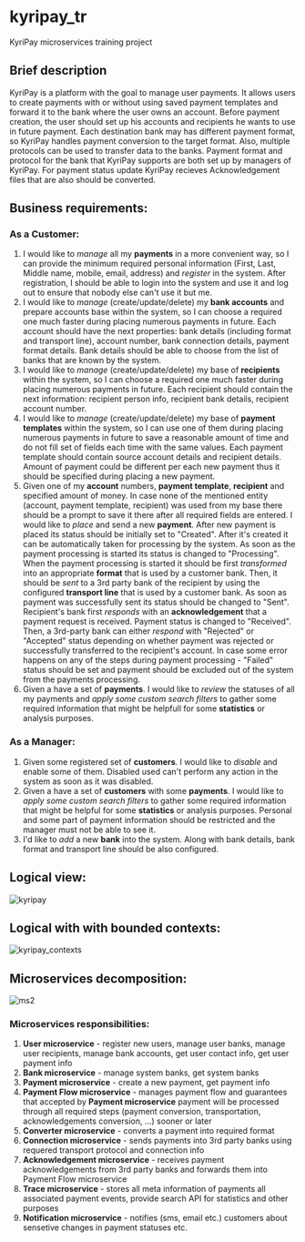 # kyripay_tr
KyriPay microservices training project

## Brief description
KyriPay is a platform with the goal to manage user payments. It allows users to create payments with or without using saved payment templates and forward it to the bank where the user owns an account. Before payment creation, the user should set up his accounts and recipients he wants to use in future payment. Each destination bank may has different payment format, so KyriPay handles payment conversion to the target format. Also, multiple protocols can be used to transfer data to the banks. Payment format and protocol for the bank that KyriPay supports are both set up by managers of KyriPay. For payment status update KyriPay recieves Acknowledgement files that are also should be converted.

## Business requirements:

### As a **Customer**:
1. I would like to _manage_ all my **payments** in a more convenient way, so I can provide the minimum required personal information (First, Last, Middle name, mobile, email, address) and _register_ in the system. After registration, I should be able to login into the system and use it and log out to ensure that nobody else can't use it but me.
2. I would like to _manage_ (create/update/delete) my **bank accounts** and prepare accounts base within the system, so I can choose a required one much faster during placing numerous payments in future. Each account should have the next properties: bank details (including format and transport line), account number, bank connection details, payment format details. Bank details should be able to choose from the list of banks that are known by the system.
3. I would like to _manage_ (create/update/delete) my base of **recipients** within the system, so I can choose a required one much faster during placing numerous payments in future. Each recipient should contain the next information: recipient person info, recipient bank details, recipient account number. 
4. I would like to _manage_ (create/update/delete) my base of **payment templates** within the system, so I can use one of them during placing numerous payments in future to save a reasonable amount of time and do not fill set of fields each time with the same values. Each payment template should contain source account details and recipient details. Amount of payment could be different per each new payment thus it should be specified during placing a new payment.
5. Given one of my **account** numbers, **payment template**, **recipient** and specified amount of money. In case none of the mentioned entity (account, payment template, recipient) was used from my base there should be a prompt to save it there after all required fields are entered.
I would like to _place_ and send a new **payment**. After new payment is placed its status should be initially set to "Created". After it's created it can be automatically taken for processing by the system. As soon as the payment processing is started its status is changed to "Processing". When the payment processing is started it should be first _transformed_ into an appropriate **format** that is used by a customer bank. Then, it should be _sent_ to a 3rd party bank of the recipient by using the configured **transport line** that is used by a customer bank. As soon as payment was successfully sent its status should be changed to "Sent". Recipient's bank first _responds_ with an **acknowledgement** that a payment request is received. Payment status is changed to "Received". Then, a 3rd-party bank can either _respond_ with "Rejected" or "Accepted" status depending on whether payment was rejected or successfully transferred to the recipient's account. In case some error happens on any of the steps during payment processing - "Failed" status should be set and payment should be excluded out of the system from the payments processing.
6. Given a have a set of **payments**. I would like to _review_ the statuses of all my payments and _apply some custom search filters_ to gather some required information that might be helpfull for some **statistics** or analysis purposes.

### As a **Manager**:
1. Given some registered set of **customers**. I would like to _disable_ and enable some of them. Disabled used can't perform any action in the system as soon as it was disabled.
2. Given a have a set of **customers** with some **payments**. I would like to _apply some custom search filters_ to gather some required information that might be helpful for some **statistics** or analysis purposes. Personal and some part of payment information should be restricted and the manager must not be able to see it.
3. I'd like to _add_ a new **bank** into the system. Along with bank details, bank format and transport line should be also configured.

## Logical view:

![kyripay](https://user-images.githubusercontent.com/475392/55720241-082ec880-5a09-11e9-8200-a3b490e132a3.png)

## Logical with with bounded contexts:

![kyripay_contexts](https://user-images.githubusercontent.com/475392/55724825-e9ceca00-5a14-11e9-843a-32e8f44f06c2.png)

## Microservices decomposition:

![ms2](https://user-images.githubusercontent.com/475392/55794873-22cb7500-5acf-11e9-9d1f-72616e7f727d.png)

### Microservices responsibilities:
1. **User microservice** - register new users, manage user banks, manage user recipients, manage bank accounts, get user contact info, get user payment info
2. **Bank microservice** - manage system banks, get system banks
3. **Payment microservice** - create a new payment, get payment info
4. **Payment Flow microservice** - manages payment flow and guarantees that accepted by **Payment microservice** payment will be processed through all required steps (payment conversion, transportation, acknowledgements conversion, ...) sooner or later
5. **Converter microservice** - converts a payment into required format
6. **Connection microservice** - sends payments into 3rd party banks using requered transport protocol and connection info
7. **Acknowledgement microservice** - receives payment acknowledgements from 3rd party banks and forwards them into Payment Flow microservice
8. **Trace microservice** - stores all meta information of payments all associated payment events, provide search API for statistics and other purposes
9. **Notification microservice** - notifies (sms, email etc.) customers about sensetive changes in payment statuses etc.
